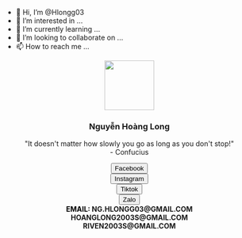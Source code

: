 - 👋 Hi, I’m @Hlongg03
- 👀 I’m interested in ...
- 🌱 I’m currently learning ...
- 💞️ I’m looking to collaborate on ...
- 📫 How to reach me ...

<!---
Hlongg03/Hlongg03 is a ✨ special ✨ repository because its `README.md` (this file) appears on your GitHub profile.
You can click the Preview link to take a look at your changes.
--->
<!DOCTYPE html>
<html>
    <head>
        <meta charset="utf-8">
        <title>Nguyễn Hoàng Long</title>
        <link rel="icon" href="image/favicon.gif" type = "image/x-icon">
        <link rel="stylesheet" href="style.css">
        <link rel="preconnect" href="https://fonts.googleapis.com">
        <link rel="preconnect" href="https://fonts.gstatic.com" crossorigin>
        <link href="https://fonts.googleapis.com/css2?family=Kanit&family=Roboto+Condensed:wght@700&display=swap" rel="stylesheet">
        <script src="https://kit.fontawesome.com/1ab681b9b2.js" crossorigin="anonymous"></script>
    </head>
    <body>
        <center>
        <img class="avatar" src="image/avatar.png" width="100px">
        <h3>Nguyễn Hoàng Long</h3>
        <p style="width: 450px">"It doesn't matter how slowly you go as long as you don't stop!"
        <br>- Confucius</br></p>
        <button class="button" onclick="location.href ='https://www.facebook.com/riven2003s/'"><i class="fa-brands fa-facebook"></i> Facebook</button><br>
        <button class="button" onclick="location.href ='https://www.instagram.com/NHL.Levi/?fbclid=IwAR1oGjUh4AFffX3PZy798pLJqhDIDq21nDqXfzmZw2bm4tmsiSf-Ge_zC3E'"><i class="fa-brands fa-instagram"></i> Instagram</button><br>
        <button class="button" onclick="location.href ='https://www.tiktok.com/@hoanglong2003s'"><i class="fa-brands fa-tiktok"></i> Tiktok</button><br>
        <button class="button" onclick="location.href ='http://zaloapp.com/qr/p/13zu1wif9kmb0'"><i class="fa-solid fa-phone"></i> Zalo</button>
        </center>
    <footer>
        <center>
            <b><a style="color:black">EMAIL: <a>NG.HLONGG03@GMAIL.COM<br></a>
            <a>HOANGLONG2003S@GMAIL.COM</a><br>
            <a>RIVEN2003S@GMAIL.COM</a></b>
        </center>
    </footer>
    </body>
</html>
